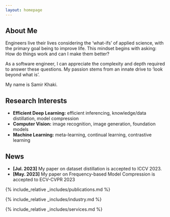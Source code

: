 ```yaml
---
layout: homepage
---
```


## About Me

Engineers live their lives considering the ‘what-ifs’ of applied science, with the primary goal being to improve life. This mindset begins with asking: How do things work and can I make them better?

As a software engineer, I can appreciate the complexity and depth required to answer these questions. My passion stems from an innate drive to ‘look beyond what is’. 

My name is Samir Khaki. 

## Research Interests
- **Efficient Deep Learning:** efficient inferencing, knowledge/data distillation, model compression
- **Computer Vision:** image recognition, image generation, foundation models
- **Machine Learning:** meta-learning, continual learning, contrastive learning

## News

- **[Jul. 2023]** My paper on dataset distillation is accepted to ICCV 2023.
- **[May. 2023]** My paper on Frequency-based Model Compression is accepted to ECV-CVPR 2023


{% include_relative _includes/publications.md %}

{% include_relative _includes/industry.md %}

{% include_relative _includes/services.md %}
